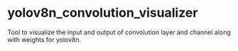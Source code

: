 # yolov8n_convolution_visualizer
Tool to visualize the input and output of convolution layer and channel along with weights for yolov8n.

